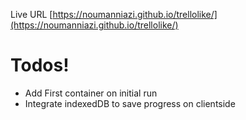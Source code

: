 Live URL [https://noumanniazi.github.io/trellolike/](https://noumanniazi.github.io/trellolike/)
# Todos!

  - Add First container on initial run
  - Integrate indexedDB to save progress on clientside
